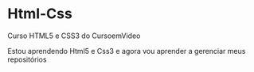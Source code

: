 # Html-Css
 Curso HTML5 e CSS3 do CursoemVideo

Estou aprendendo Html5 e Css3 e agora vou aprender a gerenciar meus repositórios